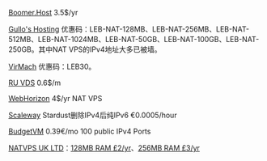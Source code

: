 [Boomer.Host](https://my.boomer.host/) 3.5$/yr

[Gullo's Hosting](https://hosting.gullo.me/) 优惠码：LEB-NAT-128MB、LEB-NAT-256MB、LEB-NAT-512MB、LEB-NAT-1024MB、LEB-NAT-50GB、LEB-NAT-100GB、LEB-NAT-250GB。其中NAT VPS的IPv4地址大多已被墙。

[VirMach](https://virmach.com/) 优惠码：LEB30。

[RU VDS](https://ruvds.com/en-usd) 0.6$/m

[WebHorizon](https://webhorizon.in/) 4$/yr NAT VPS

[Scaleway](https://www.scaleway.com/) Stardust删除IPv4后纯IPv6 €0.0005/hour

[BudgetVM](https://budgetvm.host/) 0.39€/mo 100 public IPv4 Ports

[NATVPS UK LTD](https://clients.natvps.uk/index.php?rp=/store/nat-vps-sale)：[128MB RAM £2/yr](https://clients.natvps.uk/index.php?rp=/store/nat-vps-sale/uk-nat-vps-128-annual-billing)、[256MB RAM £3/yr](https://clients.natvps.uk/index.php?rp=/store/nat-vps-sale/uk-nat-vps-256-annual-billing)
